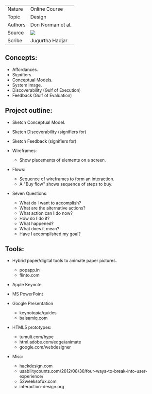 <table>
	<tr>
		<td>Nature</td>
		<td>Online Course</td>
	</tr>
	<tr>
		<td>Topic</td>
		<td>Design</td>
	</tr>
	<tr>
		<td>Authors</td>
		<td>Don Norman et al.</td>
	</tr>
	<tr>
		<td>Source</td>
		<td><a href="https://www.udacity.com/course/intro-to-the-design-of-everyday-things--design101" target="blank"><img src="http://img.youtube.com/vi/fy-J_E55rw0/2.jpg"></a></td>
	</tr>
	<tr>
		<td>Scribe</td>
		<td>Jugurtha Hadjar</td>
	</tr>
</table>

## Concepts:

*	Affordances.
*	Signifiers.
*	Conceptual Models.
*	System Image.
*	Discoverability (Gulf of Execution)
*	Feedback (Gulf of Evaluation)

## Project outline:

*	Sketch Conceptual Model.
*	Sketch Discoverability (signifiers for)
*	Sketch Feedback (signifiers for)
*	Wireframes:
	*	Show placements of elements on a screen.
*	Flows:
	*	Sequence of wireframes to form an interaction.
	*	A "Buy flow" shows sequence of steps to buy.
*	Seven Questions:

	*	What do I want to accomplish?
	*	What are the alternative actions?
	*	What action can I do now?
	*	How do I do it?
	*	What happened?
	*	What does it mean?
	*	Have I accomplished my goal?

## Tools:

*	Hybrid paper/digital tools to animate paper pictures.

	*	popapp.in
	*	flinto.com

*	Apple Keynote
*	MS PowerPoint
*	Google Presentation

	*	keynotopia/guides
	*	balsamiq.com


*	HTML5 prototypes:
	*	tumult.com/hype
	*	html.adobe.com/edge/animate
	*	google.com/webdesigner

*	Misc:
	*	hackdesign.com
	*	usabilitycounts.com/2012/08/30/four-ways-to-break-into-user-experience/
	*	52weeksofux.com
	*	interaction-design.org
